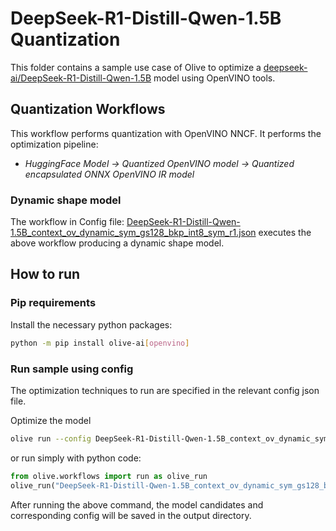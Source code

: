 # DeepSeek-R1-Distill-Qwen-1.5B Quantization

This folder contains a sample use case of Olive to optimize a [deepseek-ai/DeepSeek-R1-Distill-Qwen-1.5B](https://huggingface.co/deepseek-ai/DeepSeek-R1-Distill-Qwen-1.5B) model using OpenVINO tools.

## Quantization Workflows

This workflow performs quantization with OpenVINO NNCF. It performs the optimization pipeline:

- *HuggingFace Model -> Quantized OpenVINO model -> Quantized encapsulated ONNX OpenVINO IR model*

### Dynamic shape model

The workflow in Config file: [DeepSeek-R1-Distill-Qwen-1.5B_context_ov_dynamic_sym_gs128_bkp_int8_sym_r1.json](DeepSeek-R1-Distill-Qwen-1.5B_context_ov_dynamic_sym_gs128_bkp_int8_sym_r1.json) executes the above workflow producing a dynamic shape model.

## How to run

### Pip requirements

Install the necessary python packages:

```bash
python -m pip install olive-ai[openvino]
```

### Run sample using config

The optimization techniques to run are specified in the relevant config json file.

Optimize the model

```bash
olive run --config DeepSeek-R1-Distill-Qwen-1.5B_context_ov_dynamic_sym_gs128_bkp_int8_sym_r1.json
```

or run simply with python code:

```python
from olive.workflows import run as olive_run
olive_run("DeepSeek-R1-Distill-Qwen-1.5B_context_ov_dynamic_sym_gs128_bkp_int8_sym_r1.json")
```

After running the above command, the model candidates and corresponding config will be saved in the output directory.

